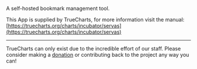 A self-hosted bookmark management tool.

This App is supplied by TrueCharts, for more information visit the manual: [https://truecharts.org/charts/incubator/servas](https://truecharts.org/charts/incubator/servas)

---

TrueCharts can only exist due to the incredible effort of our staff.
Please consider making a [donation](https://truecharts.org/sponsor) or contributing back to the project any way you can!
